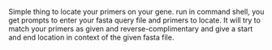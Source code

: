 Simple thing to locate your primers on your gene.
run in command shell, you get prompts to enter your fasta query file and primers to locate.
It will try to match your primers as given and reverse-complimentary and give a start and end location in context of the given fasta file.
